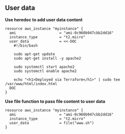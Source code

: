 ## User data

**Use heredoc to add user data content**

```hcl-terraform
resource aws_instance "myinstance" {
  ami                    = "ami-0c960b947cbb2dd16"
  instance_type          = "t2.micro"
  user_data              = <<-DOC
    #!/bin/bash

    sudo apt-get update
    sudo apt-get install -y apache2

    sudo systemctl start apache2
    sudo systemctl enable apache2

    echo "<h1>Deployed via Terraform</h1>" | sudo tee /var/www/html/index.html
  DOC
}
```

**Use file function to pass file content to user data**

```hcl-terraform
resource aws_instance "myinstance" {
  ami                    = "ami-0c960b947cbb2dd16"
  instance_type          = "t2.micro"
  user_data              = file("www.sh")
}
```

